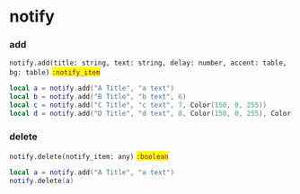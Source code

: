 # notify

### add

`notify.add(title: string, text: string, delay: number, accent: table, bg: table)` <mark style="color:purple;">`:notify_item`</mark>

```lua
local a = notify.add("A Title", "a text")
local b = notify.add("B Title", "b text", 6)
local c = notify.add("C Title", "c text", 7, Color(150, 0, 255))
local d = notify.add("D Title", "d text", 8, Color(150, 0, 255), Color(0, 0, 0))
```

### delete

`notify.delete(notify_item: any)` <mark style="color:purple;">`:boolean`</mark>

```lua
local a = notify.add("A Title", "a text")
notify.delete(a)
```
